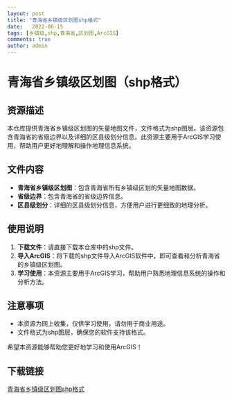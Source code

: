 ```yaml
---
layout: post
title: "青海省乡镇级区划图shp格式"
date:   2022-06-15
tags: [乡镇级,shp,青海省,区划图,ArcGIS]
comments: true
author: admin
---
```

# 青海省乡镇级区划图（shp格式）

## 资源描述

本仓库提供青海省乡镇级区划图的矢量地图文件，文件格式为shp图层。该资源包含青海省的省级边界以及详细的区县级划分信息。此资源主要用于ArcGIS学习使用，帮助用户更好地理解和操作地理信息系统。

## 文件内容

- **青海省乡镇级区划图**：包含青海省所有乡镇级区划的矢量地图数据。
- **省级边界**：包含青海省的省级边界信息。
- **区县级划分**：详细的区县级划分信息，方便用户进行更细致的地理分析。

## 使用说明

1. **下载文件**：请直接下载本仓库中的shp文件。
2. **导入ArcGIS**：将下载的shp文件导入ArcGIS软件中，即可查看和分析青海省的乡镇级区划图。
3. **学习使用**：本资源主要用于ArcGIS学习，帮助用户熟悉地理信息系统的操作和分析方法。

## 注意事项

- 本资源为网上收集，仅供学习使用，请勿用于商业用途。
- 文件格式为shp图层，确保您的软件支持该格式。

希望本资源能够帮助您更好地学习和使用ArcGIS！

## 下载链接

[青海省乡镇级区划图shp格式](https://pan.quark.cn/s/5d2def4f75ed)
